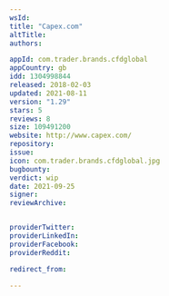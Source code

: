 ```yaml
---
wsId: 
title: "Capex.com"
altTitle: 
authors:

appId: com.trader.brands.cfdglobal
appCountry: gb
idd: 1304998844
released: 2018-02-03
updated: 2021-08-11
version: "1.29"
stars: 5
reviews: 8
size: 109491200
website: http://www.capex.com/
repository: 
issue: 
icon: com.trader.brands.cfdglobal.jpg
bugbounty: 
verdict: wip
date: 2021-09-25
signer: 
reviewArchive:


providerTwitter: 
providerLinkedIn: 
providerFacebook: 
providerReddit: 

redirect_from:

---
```


